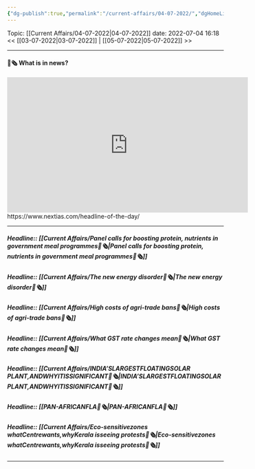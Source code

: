 ```yaml
---
{"dg-publish":true,"permalink":"/current-affairs/04-07-2022/","dgHomeLink":true,"dgPassFrontmatter":false}
---
```



Topic: [[Current Affairs/04-07-2022|04-07-2022]]
date: 2022-07-04 16:18
<< [[03-07-2022|03-07-2022]] | [[05-07-2022|05-07-2022]] >>

----
#### 📰🗞️ What is in news? 
 <iframe width="560" height="315" src="https://www.youtube-nocookie.com/embed/videoseries?list=PL1sgm5x8M9FBddLMD9ZAEEYl6HoSAbej1" title="YouTube video player" frameborder="0" allow="accelerometer; autoplay; clipboard-write; encrypted-media; gyroscope; picture-in-picture" allowfullscreen></iframe>
https://www.nextias.com/headline-of-the-day/

---
##### Headline:: [[Current Affairs/Panel calls for boosting protein, nutrients in government meal programmes📰🗞️|Panel calls for boosting protein, nutrients in government meal programmes📰🗞️]]
##### Headline:: [[Current Affairs/The new energy disorder📰🗞️|The new energy disorder📰🗞️]]
##### Headline:: [[Current Affairs/High costs of agri-trade bans📰🗞️|High costs of agri-trade bans📰🗞️]]
##### Headline:: [[Current Affairs/What GST rate changes mean📰🗞️|What GST rate changes mean📰🗞️]]
##### Headline:: [[Current Affairs/INDIA’SLARGESTFLOATINGSOLAR PLANT,ANDWHYITISSIGNIFICANT📰🗞️|INDIA’SLARGESTFLOATINGSOLAR PLANT,ANDWHYITISSIGNIFICANT📰🗞️]]
##### Headline:: [[PAN-AFRICANFLA📰🗞️|PAN-AFRICANFLA📰🗞️]]
##### Headline:: [[Current Affairs/Eco-sensitivezones whatCentrewants,whyKerala isseeing protests📰🗞️|Eco-sensitivezones whatCentrewants,whyKerala isseeing protests📰🗞️]]

----
